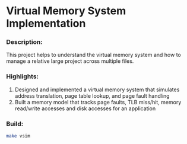 # Virtual Memory System Implementation
### Description:
This project helps to understand the virtual memory system and how to manage a relative large project across multiple files.

### Highlights:
1. Designed and implemented a virtual memory system that simulates address translation, page table lookup, and page fault handling
2. Built a memory model that tracks page faults, TLB miss/hit, memory read/write accesses and disk accesses for an application

### Build:
```sh
make vsim
```